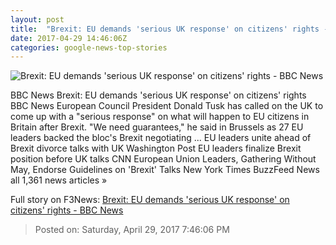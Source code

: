 ```yaml
---
layout: post
title:  "Brexit: EU demands 'serious UK response' on citizens' rights - BBC News"
date: 2017-04-29 14:46:06Z
categories: google-news-top-stories
---
```


![Brexit: EU demands 'serious UK response' on citizens' rights - BBC News](https://ichef-1.bbci.co.uk/news/1024/cpsprodpb/82EA/production/_95841533_mediaitem95841531.jpg)

BBC News Brexit: EU demands 'serious UK response' on citizens' rights BBC News European Council President Donald Tusk has called on the UK to come up with a "serious response" on what will happen to EU citizens in Britain after Brexit. "We need guarantees," he said in Brussels as 27 EU leaders backed the bloc's Brexit negotiating ... EU leaders unite ahead of Brexit divorce talks with UK Washington Post EU leaders finalize Brexit position before UK talks CNN European Union Leaders, Gathering Without May, Endorse Guidelines on 'Brexit' Talks New York Times BuzzFeed News all 1,361 news articles »


Full story on F3News: [Brexit: EU demands 'serious UK response' on citizens' rights - BBC News](http://www.f3nws.com/n/jYFGhD)

> Posted on: Saturday, April 29, 2017 7:46:06 PM
